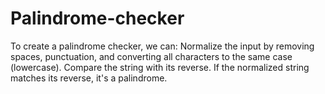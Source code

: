 # Palindrome-checker
To create a palindrome checker, we can:  Normalize the input by removing spaces, punctuation, and converting all characters to the same case (lowercase).  Compare the string with its reverse. If the normalized string matches its reverse, it's a palindrome.
